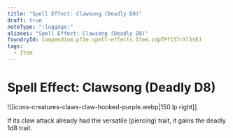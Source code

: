 ```yaml
---
title: "Spell Effect: Clawsong (Deadly D8)"
draft: true
noteType: ":luggage:"
aliases: "Spell Effect: Clawsong (Deadly D8)"
foundryId: Compendium.pf2e.spell-effects.Item.zdpTPf157rXl3tEJ
tags:
  - Item
---
```


# Spell Effect: Clawsong (Deadly D8)
![[icons-creatures-claws-claw-hooked-purple.webp|150 lp right]]

If its claw attack already had the versatile (piercing) trait, it gains the deadly 1d8 trait.
